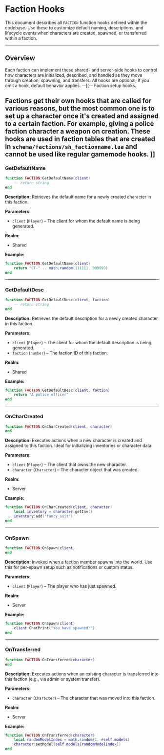 # Faction Hooks

This document describes all `FACTION` function hooks defined within the codebase. Use these to customize default naming, descriptions, and lifecycle events when characters are created, spawned, or transferred within a faction.

---

## Overview

Each faction can implement these shared- and server-side hooks to control how characters are initialized, described, and handled as they move through creation, spawning, and transfers. All hooks are optional; if you omit a hook, default behavior applies.
--[[--
Faction setup hooks.

Factions get their own hooks that are called for various reasons, but the most common one is to set up a character
once it's created and assigned to a certain faction. For example, giving a police faction character a weapon on creation.
These hooks are used in faction tables that are created in `schema/factions/sh_factionname.lua` and cannot be used like
regular gamemode hooks.
]]
---

### GetDefaultName

```lua
function FACTION:GetDefaultName(client)
    -- return string
end
```

**Description:**
Retrieves the default name for a newly created character in this faction.

**Parameters:**

* `client` (`Player`) – The client for whom the default name is being generated.

**Realm:**

* Shared

**Example:**

```lua
function FACTION:GetDefaultName(client)
    return "CT-" .. math.random(111111, 999999)
end
```

---

### GetDefaultDesc

```lua
function FACTION:GetDefaultDesc(client, faction)
    -- return string
end
```

**Description:**
Retrieves the default description for a newly created character in this faction.

**Parameters:**

* `client` (`Player`) – The client for whom the default description is being generated.
* `faction` (`number`) – The faction ID of this faction.

**Realm:**

* Shared

**Example:**

```lua
function FACTION:GetDefaultDesc(client, faction)
    return "A police officer"
end
```

---

### OnCharCreated

```lua
function FACTION:OnCharCreated(client, character)
end
```

**Description:**
Executes actions when a new character is created and assigned to this faction. Ideal for initializing inventories or character data.

**Parameters:**

* `client` (`Player`) – The client that owns the new character.
* `character` (`Character`) – The character object that was created.

**Realm:**

* Server

**Example:**

```lua
function FACTION:OnCharCreated(client, character)
    local inventory = character:getInv()
    inventory:add("fancy_suit")
end
```

---

### OnSpawn

```lua
function FACTION:OnSpawn(client)
end
```

**Description:**
Invoked when a faction member spawns into the world. Use this for per-spawn setup such as notifications or custom status.

**Parameters:**

* `client` (`Player`) – The player who has just spawned.

**Realm:**

* Server

**Example:**

```lua
function FACTION:OnSpawn(client)
    client:ChatPrint("You have spawned!")
end
```

---

### OnTransferred

```lua
function FACTION:OnTransferred(character)
end
```

**Description:**
Executes actions when an existing character is transferred into this faction (e.g., via admin or system transfer).

**Parameters:**

* `character` (`Character`) – The character that was moved into this faction.

**Realm:**

* Server

**Example:**

```lua
function FACTION:OnTransferred(character)
    local randomModelIndex = math.random(1, #self.models)
    character:setModel(self.models[randomModelIndex])
end
```

